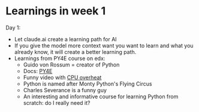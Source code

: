 # Learnings in week 1

Day 1: 
- Let claude.ai create a learning path for AI
- If you give the model more context want you want to learn and what you already know, it will create a better learning path.
- Learnings from PY4E course on edx:
  - Guido von Rossum = creator of Python
  - Docs: [PY4E](https://www.py4e.com/book)
  - Funny video with [CPU overheat](https://www.youtube.com/watch?v=BSGcnRanYMM)
  - Python is named after Monty Python's Flying Circus
  - Charles Severance is a funny guy
  - An interesting and informative course for learning Python from scratch: do I really need it?
